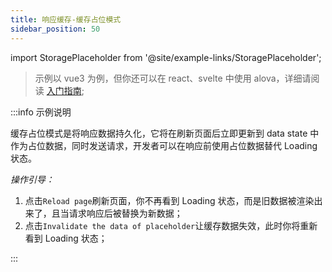 ```yaml
---
title: 响应缓存-缓存占位模式
sidebar_position: 50
---
```


import StoragePlaceholder from '@site/example-links/StoragePlaceholder';

> 示例以 vue3 为例，但你还可以在 react、svelte 中使用 alova，详细请阅读 [入门指南](../get-started/overview);

<StoragePlaceholder></StoragePlaceholder>

:::info 示例说明

缓存占位模式是将响应数据持久化，它将在刷新页面后立即更新到 data state 中作为占位数据，同时发送请求，开发者可以在响应前使用占位数据替代 Loading 状态。

_操作引导：_

1. 点击`Reload page`刷新页面，你不再看到 Loading 状态，而是旧数据被渲染出来了，且当请求响应后被替换为新数据；
2. 点击`Invalidate the data of placeholder`让缓存数据失效，此时你将重新看到 Loading 状态；

:::
